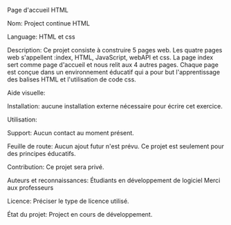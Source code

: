 Page d'accueil HTML

Nom: Project continue HTML

Language: HTML et css

Description: Ce projet consiste à construire 5 pages web. Les quatre pages web s'appellent :index, HTML, JavaScript, webAPI et css. La page index sert comme page d'accueil et nous relit aux 4 autres pages. Chaque page est conçue dans un environnement éducatif qui a pour but l'apprentissage des balises HTML et l'utilisation de code css.

Aide visuelle:

Installation: aucune installation externe nécessaire pour écrire cet exercice.

Utilisation:

Support: Aucun contact au moment présent.

Feuille de route: Aucun ajout futur n'est prévu. Ce projet est seulement pour des principes éducatifs.

Contribution: Ce projet sera privé.

Auteurs et reconnaissances: Étudiants en développement de logiciel Merci aux professeurs

Licence: Préciser le type de licence utilisé.

État du projet: Project en cours de développement. 
 
